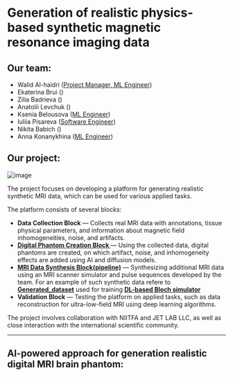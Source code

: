 # Generation of realistic physics-based synthetic magnetic resonance imaging data

## Our team:
- Walid Al-haidri ([Project Manager, ML Engineer]())
- Ekaterina Brui ([]())
- Zilia Badrieva ([]())
- Anatolii Levchuk ([](https://github.com/LeTond))
- Ksenia Belousova ([ML Engineer](https://github.com/Kseniyabel))
- Iuliia Pisareva ([Software Engineer](https://github.com/zi2p))
- Nikita Babich ([](https://github.com/spacexerq))
- Anna Konanykhina ([ML Engineer]())

## Our project:
![image](https://github.com/user-attachments/assets/84871bd0-548e-4f7b-8ee6-e6345b08c95b)

The project focuses on developing a platform for generating realistic synthetic MRI data, which can be used for various applied tasks. 

The platform consists of several blocks: 

- **Data Collection Block** — Collects real MRI data with annotations, tissue physical parameters, and information about magnetic field inhomogeneities, noise, and artifacts.
- **[Digital Phantom Creation Block ](https://github.com/MRI-algorithms-and-methods/Scientific-research-in-the-field-of-artificial-intelligence/tree/main/MRI_phantom)** — Using the collected data, digital phantoms are created, on which artifact, noise, and inhomogeneity effects are added using AI and diffusion models.
- **[MRI Data Synthesis Block(pipeline)](https://github.com/MRI-algorithms-and-methods/Scientific-research-in-the-field-of-artificial-intelligence/tree/main/pipeline)** — Synthesizing additional MRI data using an MRI scanner simulator and pulse sequences developed by the team. For  an example of such synthetic data refere to **[Generated_dataset](https://github.com/MRI-algorithms-and-methods/Scientific-research-in-the-field-of-artificial-intelligence/tree/main/Generated_dataset)** used for training **[DL-based  Bloch simulator](https://github.com/MRI-algorithms-and-methods/Scientific-research-in-the-field-of-artificial-intelligence/tree/main/DL-based_Bloch_simulator)**
- **Validation Block** — Testing the platform on applied tasks, such as data reconstruction for ultra-low-field MRI using deep learning algorithms.

The project involves collaboration with NIITFA and JET LAB LLC, as well as close interaction with the international scientific community.

----
## AI-powered approach for generation realistic digital MRI brain phantom:



